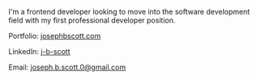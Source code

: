 I'm a frontend developer looking to move into the software development field with my first professional developer position.


Portfolio:     <a href="https://josephbscott.com/">josephbscott.com</a>

LinkedIn:     <a href="https://www.linkedin.com/in/j-b-scott/">j-b-scott</a>

Email:     <a href="mailto:joseph.b.scott.0@gmail.com">joseph.b.scott.0@gmail.com</a>
